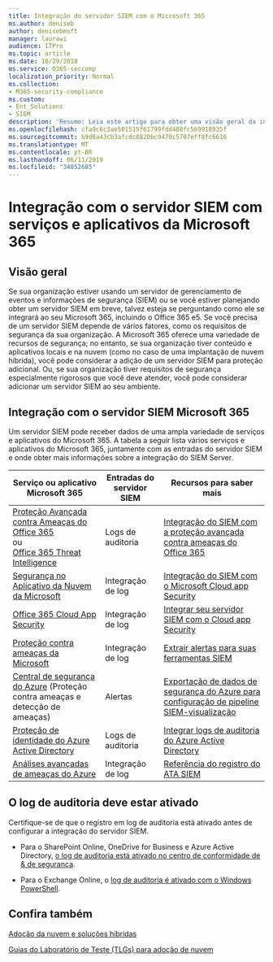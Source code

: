 ```yaml
---
title: Integração do servidor SIEM com o Microsoft 365
ms.author: deniseb
author: denisebmsft
manager: laurawi
audience: ITPro
ms.topic: article
ms.date: 10/29/2018
ms.service: O365-seccomp
localization_priority: Normal
ms.collection:
- M365-security-compliance
ms.custom:
- Ent_Solutions
- SIEM
description: 'Resumo: Leia este artigo para obter uma visão geral da integração do SIEM Server com o Microsoft 365.'
ms.openlocfilehash: cfa9c6c3ae501515f61799fdd480fc569918935f
ms.sourcegitcommit: b9d8a43cb3afcdc8820bc9470c5707eff8fc6616
ms.translationtype: MT
ms.contentlocale: pt-BR
ms.lasthandoff: 06/11/2019
ms.locfileid: "34852685"
---
```

# <a name="siem-server-integration-with-microsoft-365-services-and-applications"></a>Integração com o servidor SIEM com serviços e aplicativos da Microsoft 365

## <a name="overview"></a>Visão geral

Se sua organização estiver usando um servidor de gerenciamento de eventos e informações de segurança (SIEM) ou se você estiver planejando obter um servidor SIEM em breve, talvez esteja se perguntando como ele se integrará ao seu Microsoft 365, incluindo o Office 365 e5. Se você precisa de um servidor SIEM depende de vários fatores, como os requisitos de segurança da sua organização. A Microsoft 365 oferece uma variedade de recursos de segurança; no entanto, se sua organização tiver conteúdo e aplicativos locais e na nuvem (como no caso de uma implantação de nuvem híbrida), você pode considerar a adição de um servidor SIEM para proteção adicional. Ou, se sua organização tiver requisitos de segurança especialmente rigorosos que você deve atender, você pode considerar adicionar um servidor SIEM ao seu ambiente.

## <a name="siem-server-integration-microsoft-365"></a>Integração com o servidor SIEM Microsoft 365

Um servidor SIEM pode receber dados de uma ampla variedade de serviços e aplicativos do Microsoft 365. A tabela a seguir lista vários serviços e aplicativos do Microsoft 365, juntamente com as entradas do servidor SIEM e onde obter mais informações sobre a integração do SIEM Server. 

| Serviço ou aplicativo Microsoft 365 | Entradas do servidor SIEM | Recursos para saber mais |
| --- | --- | --- |
| [Proteção Avançada contra Ameaças do Office 365](office-365-atp.md) <br/>   ou   <br/>[Office 365 Threat Intelligence](office-365-ti.md) | Logs de auditoria | [Integração do SIEM com a proteção avançada contra ameaças do Office 365](siem-integration-with-office-365-ti.md) |
| [Segurança no Aplicativo da Nuvem da Microsoft](https://docs.microsoft.com/cloud-app-security/what-is-cloud-app-security) | Integração de log | [Integração do SIEM com o Microsoft Cloud app Security](https://docs.microsoft.com/cloud-app-security/siem) |
| [Office 365 Cloud App Security](https://docs.microsoft.com/cloud-app-security/what-is-cloud-app-security) | Integração de log | [Integrar seu servidor SIEM com o Cloud app Security](https://docs.microsoft.com/cloud-app-security/siem) |
| [Proteção contra ameaças da Microsoft](https://docs.microsoft.com/windows/security/threat-protection/) | Integração de log | [Extrair alertas para suas ferramentas SIEM](https://docs.microsoft.com/windows/security/threat-protection/microsoft-defender-atp/configure-siem) |
| [Central de segurança do Azure](https://docs.microsoft.com/azure/security-center/security-center-intro) (Proteção contra ameaças e detecção de ameaças) | Alertas | [Exportação de dados de segurança do Azure para configuração de pipeline SIEM-visualização](https://docs.microsoft.com/azure/security-center/security-center-export-data-to-siem) |
| [Proteção de identidade do Azure Active Directory](https://docs.microsoft.com/azure/active-directory/identity-protection/overview) | Logs de auditoria | [Integrar logs de auditoria do Azure Active Directory](https://docs.microsoft.com/azure/security/security-azure-log-integration-ad) |
| [Análises avançadas de ameaças do Azure](https://docs.microsoft.com/azure/security/azure-threat-detection) | Integração de log | [Referência do registro do ATA SIEM](https://docs.microsoft.com/advanced-threat-analytics/cef-format-sa) |

## <a name="audit-logging-must-be-turned-on"></a>O log de auditoria deve estar ativado

Certifique-se de que o registro em log de auditoria está ativado antes de configurar a integração do servidor SIEM. 

- Para o SharePoint Online, OneDrive for Business e Azure Active Directory, [o log de auditoria está ativado no centro de conformidade de & de segurança](https://docs.microsoft.com/office365/securitycompliance/turn-audit-log-search-on-or-off).

- Para o Exchange Online, o [log de auditoria é ativado com o Windows PowerShell](https://docs.microsoft.com/office365/securitycompliance/enable-mailbox-auditing).
 
## <a name="see-also"></a>Confira também

[Adoção da nuvem e soluções híbridas](https://docs.microsoft.com/office365/enterprise/cloud-adoption-and-hybrid-solutions)
  
[Guias do Laboratório de Teste (TLGs) para adoção de nuvem](https://docs.microsoft.com/office365/enterprise/cloud-adoption-test-lab-guides-tlgs)


